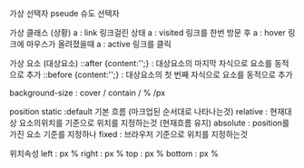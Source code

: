 가상 선택자 pseude 슈도 선택자

가상 클래스 (상황)
a : link 링크걸린 상태
a : visited 링크를 한번 방문 후
a : hover 링크에 마우스가 올려졌을때
a : active 링크를 클릭

가상 요소 (대상요소)
::after {content:'';} : 대상요소의 마지막 자식으로 요소를 동적으로 추가
::before {content:'';} : 대상요소의 첫 번째 자식으로 요소를 동적으로 추가

background-size : cover / contain / % /px

position
static :default 기본 흐름 (마크업된 순서대로 나타나는것)
relative : 현재대상 요소의위치를 기준으로 위치를 지정하는것 (현재흐름 유지)
absolute : position를 가진 요소 기준를 지정하나
fixed : 브라우저 기준으로 위치를 지정하는것

위치속성
left : px %
right : px %
top : px %
bottom : px %
